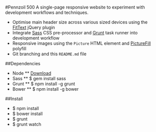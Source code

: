 #Pennzoil 500
A single-page responsive website to experiment with development workflows and techniques.

* Optimise main header size across various sized devices using the [FitText](http://fittextjs.com/) jQuery plugin
* Integrate [Sass](http://sass-lang.com/) CSS pre-processor and [Grunt](http://gruntjs.com/) task runner into development workflow
* Responsive images using the `Picture` HTML element and [PictureFill](https://github.com/scottjehl/picturefill) polyfill
* Git branching and this `README.md` file

##Dependencies
* Node
** [Download](https://nodejs.org/en/download/)
* Sass
** $ gem install sass
* Grunt
** $ npm install -g grunt
* Bower
** $ npm install -g bower

##Install
* $ npm install
* $ bower install
* $ grunt
* $ grunt watch